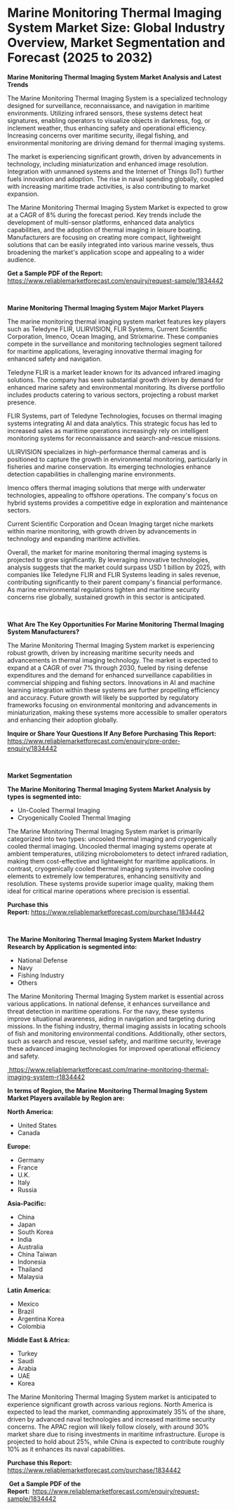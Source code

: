 <p><h1>Marine Monitoring Thermal Imaging System Market Size: Global Industry Overview, Market Segmentation and Forecast (2025 to 2032)</h1></p><p><strong>Marine Monitoring Thermal Imaging System Market Analysis and Latest Trends</strong></p>
<p><p>The Marine Monitoring Thermal Imaging System is a specialized technology designed for surveillance, reconnaissance, and navigation in maritime environments. Utilizing infrared sensors, these systems detect heat signatures, enabling operators to visualize objects in darkness, fog, or inclement weather, thus enhancing safety and operational efficiency. Increasing concerns over maritime security, illegal fishing, and environmental monitoring are driving demand for thermal imaging systems.</p><p>The market is experiencing significant growth, driven by advancements in technology, including miniaturization and enhanced image resolution. Integration with unmanned systems and the Internet of Things (IoT) further fuels innovation and adoption. The rise in naval spending globally, coupled with increasing maritime trade activities, is also contributing to market expansion. </p><p>The Marine Monitoring Thermal Imaging System Market is expected to grow at a CAGR of 8% during the forecast period. Key trends include the development of multi-sensor platforms, enhanced data analytics capabilities, and the adoption of thermal imaging in leisure boating. Manufacturers are focusing on creating more compact, lightweight solutions that can be easily integrated into various marine vessels, thus broadening the market's application scope and appealing to a wider audience.</p></p>
<p><strong>Get a Sample PDF of the Report:&nbsp;</strong> <a href="https://www.reliablemarketforecast.com/enquiry/request-sample/1834442?utm_campaign=3541&utm_medium=2&utm_source=Github&utm_content=ia&utm_term=16042025&utm_id=marine-monitoring-thermal-imaging-system">https://www.reliablemarketforecast.com/enquiry/request-sample/1834442</a></p>
<p>&nbsp;</p>
<p><strong>Marine Monitoring Thermal Imaging System Major Market Players</strong></p>
<p><p>The marine monitoring thermal imaging system market features key players such as Teledyne FLIR, ULIRVISION, FLIR Systems, Current Scientific Corporation, Imenco, Ocean Imaging, and Strixmarine. These companies compete in the surveillance and monitoring technologies segment tailored for maritime applications, leveraging innovative thermal imaging for enhanced safety and navigation.</p><p>Teledyne FLIR is a market leader known for its advanced infrared imaging solutions. The company has seen substantial growth driven by demand for enhanced marine safety and environmental monitoring. Its diverse portfolio includes products catering to various sectors, projecting a robust market presence.</p><p>FLIR Systems, part of Teledyne Technologies, focuses on thermal imaging systems integrating AI and data analytics. This strategic focus has led to increased sales as maritime operations increasingly rely on intelligent monitoring systems for reconnaissance and search-and-rescue missions.</p><p>ULIRVISION specializes in high-performance thermal cameras and is positioned to capture the growth in environmental monitoring, particularly in fisheries and marine conservation. Its emerging technologies enhance detection capabilities in challenging marine environments.</p><p>Imenco offers thermal imaging solutions that merge with underwater technologies, appealing to offshore operations. The company's focus on hybrid systems provides a competitive edge in exploration and maintenance sectors.</p><p>Current Scientific Corporation and Ocean Imaging target niche markets within marine monitoring, with growth driven by advancements in technology and expanding maritime activities.</p><p>Overall, the market for marine monitoring thermal imaging systems is projected to grow significantly. By leveraging innovative technologies, analysis suggests that the market could surpass USD 1 billion by 2025, with companies like Teledyne FLIR and FLIR Systems leading in sales revenue, contributing significantly to their parent company's financial performance. As marine environmental regulations tighten and maritime security concerns rise globally, sustained growth in this sector is anticipated.</p></p>
<p>&nbsp;</p>
<p><strong>What Are The Key Opportunities For Marine Monitoring Thermal Imaging System Manufacturers?</strong></p>
<p><p>The Marine Monitoring Thermal Imaging System market is experiencing robust growth, driven by increasing maritime security needs and advancements in thermal imaging technology. The market is expected to expand at a CAGR of over 7% through 2030, fueled by rising defense expenditures and the demand for enhanced surveillance capabilities in commercial shipping and fishing sectors. Innovations in AI and machine learning integration within these systems are further propelling efficiency and accuracy. Future growth will likely be supported by regulatory frameworks focusing on environmental monitoring and advancements in miniaturization, making these systems more accessible to smaller operators and enhancing their adoption globally.</p></p>
<p><strong>Inquire or Share Your Questions If Any Before Purchasing This Report:</strong> <a href="https://www.reliablemarketforecast.com/enquiry/pre-order-enquiry/1834442?utm_campaign=3541&utm_medium=2&utm_source=Github&utm_content=ia&utm_term=16042025&utm_id=marine-monitoring-thermal-imaging-system">https://www.reliablemarketforecast.com/enquiry/pre-order-enquiry/1834442</a></p>
<p>&nbsp;</p>
<p><strong>Market Segmentation</strong></p>
<p><strong>The Marine Monitoring Thermal Imaging System Market Analysis by types is segmented into:</strong></p>
<p><ul><li>Un-Cooled Thermal Imaging</li><li>Cryogenically Cooled Thermal Imaging</li></ul></p>
<p><p>The Marine Monitoring Thermal Imaging System market is primarily categorized into two types: uncooled thermal imaging and cryogenically cooled thermal imaging. Uncooled thermal imaging systems operate at ambient temperatures, utilizing microbolometers to detect infrared radiation, making them cost-effective and lightweight for maritime applications. In contrast, cryogenically cooled thermal imaging systems involve cooling elements to extremely low temperatures, enhancing sensitivity and resolution. These systems provide superior image quality, making them ideal for critical marine operations where precision is essential.</p></p>
<p><strong>Purchase this Report:&nbsp;</strong><a href="https://www.reliablemarketforecast.com/purchase/1834442?utm_campaign=3541&utm_medium=2&utm_source=Github&utm_content=ia&utm_term=16042025&utm_id=marine-monitoring-thermal-imaging-system">https://www.reliablemarketforecast.com/purchase/1834442</a></p>
<p>&nbsp;</p>
<p><strong>The Marine Monitoring Thermal Imaging System Market Industry Research by Application is segmented into:</strong></p>
<p><ul><li>National Defense</li><li>Navy</li><li>Fishing Industry</li><li>Others</li></ul></p>
<p><p>The Marine Monitoring Thermal Imaging System market is essential across various applications. In national defense, it enhances surveillance and threat detection in maritime operations. For the navy, these systems improve situational awareness, aiding in navigation and targeting during missions. In the fishing industry, thermal imaging assists in locating schools of fish and monitoring environmental conditions. Additionally, other sectors, such as search and rescue, vessel safety, and maritime security, leverage these advanced imaging technologies for improved operational efficiency and safety.</p></p>
<p><a href="https://www.reliablemarketforecast.com/marine-monitoring-thermal-imaging-system-r1834442?utm_campaign=3541&utm_medium=2&utm_source=Github&utm_content=ia&utm_term=16042025&utm_id=marine-monitoring-thermal-imaging-system">&nbsp;https://www.reliablemarketforecast.com/marine-monitoring-thermal-imaging-system-r1834442</a></p>
<p><strong>In terms of Region, the Marine Monitoring Thermal Imaging System Market Players available by Region are:</strong></p>
<p>
    <p> <strong> North America: </strong>
        <ul>
            <li>United States</li>
            <li>Canada</li>
        </ul>
        </p> 
    <p> <strong> Europe: </strong>
        <ul>
            <li>Germany</li>
            <li>France</li>
            <li>U.K.</li>
            <li>Italy</li>
            <li>Russia</li>
        </ul>
        </p> 
    <p> <strong> Asia-Pacific: </strong>
        <ul>
            <li>China</li>
            <li>Japan</li>
            <li>South Korea</li>
            <li>India</li>
            <li>Australia</li>
            <li>China Taiwan</li>
            <li>Indonesia</li>
            <li>Thailand</li>
            <li>Malaysia</li>
        </ul>
        </p> 
    <p> <strong> Latin America: </strong>
        <ul>
            <li>Mexico</li>
            <li>Brazil</li>
            <li>Argentina Korea</li>
            <li>Colombia</li>
        </ul>
        </p> 
    <p> <strong> Middle East & Africa: </strong>
        <ul>
            <li>Turkey</li>
            <li>Saudi</li>
            <li>Arabia</li>
            <li>UAE</li>
            <li>Korea</li>
        </ul>
    </p>
    </p>
<p><p>The Marine Monitoring Thermal Imaging System market is anticipated to experience significant growth across various regions. North America is expected to lead the market, commanding approximately 35% of the share, driven by advanced naval technologies and increased maritime security concerns. The APAC region will likely follow closely, with around 30% market share due to rising investments in maritime infrastructure. Europe is projected to hold about 25%, while China is expected to contribute roughly 10% as it enhances its naval capabilities.</p></p>
<p><strong>Purchase this Report: </strong><a href="https://www.reliablemarketforecast.com/purchase/1834442?utm_campaign=3541&utm_medium=2&utm_source=Github&utm_content=ia&utm_term=16042025&utm_id=marine-monitoring-thermal-imaging-system">https://www.reliablemarketforecast.com/purchase/1834442</a></p>
<p>&nbsp;<strong>Get a Sample PDF of the Report:&nbsp;&nbsp;</strong><a href="https://www.reliablemarketforecast.com/enquiry/request-sample/1834442?utm_campaign=3541&utm_medium=2&utm_source=Github&utm_content=ia&utm_term=16042025&utm_id=marine-monitoring-thermal-imaging-system">https://www.reliablemarketforecast.com/enquiry/request-sample/1834442</a></p>
<p><strong></strong></p>
<p><p></p><p></p><p></p></p>